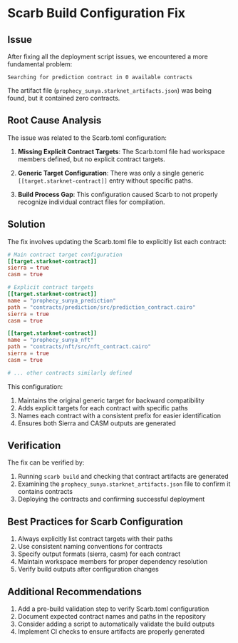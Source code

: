 # Scarb Build Configuration Fix

## Issue
After fixing all the deployment script issues, we encountered a more fundamental problem:
```
Searching for prediction contract in 0 available contracts
```

The artifact file (`prophecy_sunya.starknet_artifacts.json`) was being found, but it contained zero contracts.

## Root Cause Analysis
The issue was related to the Scarb.toml configuration:

1. **Missing Explicit Contract Targets**: The Scarb.toml file had workspace members defined, but no explicit contract targets.

2. **Generic Target Configuration**: There was only a single generic `[[target.starknet-contract]]` entry without specific paths.

3. **Build Process Gap**: This configuration caused Scarb to not properly recognize individual contract files for compilation.

## Solution
The fix involves updating the Scarb.toml file to explicitly list each contract:

```toml
# Main contract target configuration
[[target.starknet-contract]]
sierra = true
casm = true

# Explicit contract targets
[[target.starknet-contract]]
name = "prophecy_sunya_prediction"
path = "contracts/prediction/src/prediction_contract.cairo"
sierra = true
casm = true

[[target.starknet-contract]]
name = "prophecy_sunya_nft"
path = "contracts/nft/src/nft_contract.cairo"
sierra = true
casm = true

# ... other contracts similarly defined
```

This configuration:
1. Maintains the original generic target for backward compatibility
2. Adds explicit targets for each contract with specific paths
3. Names each contract with a consistent prefix for easier identification
4. Ensures both Sierra and CASM outputs are generated

## Verification
The fix can be verified by:
1. Running `scarb build` and checking that contract artifacts are generated
2. Examining the `prophecy_sunya.starknet_artifacts.json` file to confirm it contains contracts
3. Deploying the contracts and confirming successful deployment

## Best Practices for Scarb Configuration
1. Always explicitly list contract targets with their paths
2. Use consistent naming conventions for contracts
3. Specify output formats (sierra, casm) for each contract
4. Maintain workspace members for proper dependency resolution
5. Verify build outputs after configuration changes

## Additional Recommendations
1. Add a pre-build validation step to verify Scarb.toml configuration
2. Document expected contract names and paths in the repository
3. Consider adding a script to automatically validate the build outputs
4. Implement CI checks to ensure artifacts are properly generated
